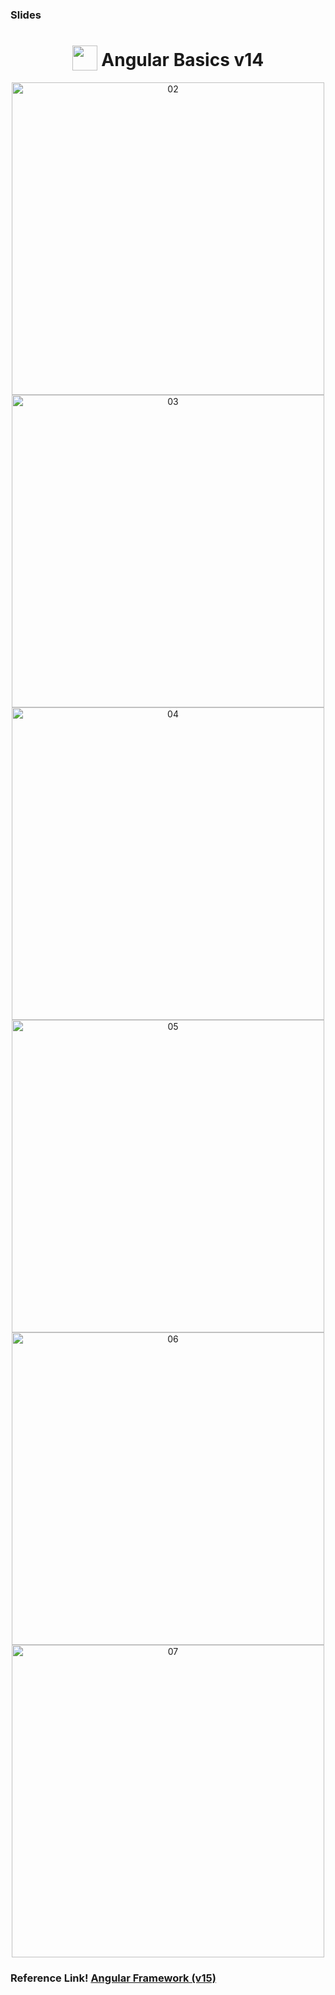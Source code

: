 ### Slides
<h1 align="center">
<img width="40" valign="bottom" src="https://ultimatecourses.com/static/icons/angular.svg">
Angular Basics v14
</h1>
<div align="center" width="200px">

<img src="https://i.ibb.co/HNPc62K/02.png" alt="02" border="0"  width="500px">
<br/>
<img src="https://i.ibb.co/yhzPY19/03.png" alt="03" border="0"  width="500px">
<br/>
<img src="https://i.ibb.co/pfcNqv0/04.png" alt="04" border="0"  width="500px">
<br/>
<img src="https://i.ibb.co/yY1cTk6/05.png" alt="05" border="0"  width="500px">
<br/>
<img src="https://i.ibb.co/6mqXgYy/06.png" alt="06" border="0"  width="500px">
<br/>
<img src="https://i.ibb.co/gJkhW9d/07.png" alt="07" border="0" width="500px">

</div>

 ### Reference Link! [Angular Framework (v15)](https://ultimatecourses.com/learn/angular-basics)


